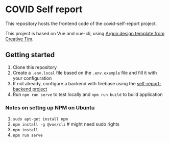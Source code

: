 # COVID Self report

This repository hosts the frontend code of the covid-self-report project.

This project is based on Vue and vue-cli, using [Argon design template from Creative Tim](https://www.creative-tim.com/product/argon-design-system).

## Getting started
1. Clone this repository
2. Create a `.env.local` file based on the `.env.example` file and fill it with your configuration
3. If not already, configure a backend with firebase using the [self-report-backend project](https://github.com/ch-covid-19/self-report-backend)
4. Run `npm run serve` to test locally and `npm run build` to build application


### Notes on settng up NPM on Ubuntu ###
1. `sudo apt-get install npm`
2. `npm install -g @vue/cli` # might need sudo rights
3. `npm install`
4. `npm run serve`
